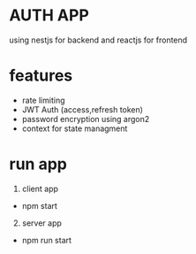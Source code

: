 # AUTH APP

using nestjs for backend and reactjs for frontend

# features

- rate limiting
- JWT Auth (access,refresh token)
- password encryption using argon2
- context for state managment

# run app

1. client app

- npm start

2. server app

- npm run start

